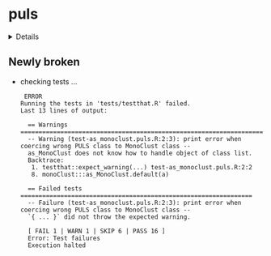 # puls

<details>

* Version: 0.1.1
* GitHub: https://github.com/vinhtantran/puls
* Source code: https://github.com/cran/puls
* Date/Publication: 2020-12-09 08:20:03 UTC
* Number of recursive dependencies: 147

Run `revdep_details(, "puls")` for more info

</details>

## Newly broken

*   checking tests ...
    ```
     ERROR
    Running the tests in 'tests/testthat.R' failed.
    Last 13 lines of output:
      
      == Warnings ====================================================================
      -- Warning (test-as_monoclust.puls.R:2:3): print error when coercing wrong PULS class to MonoClust class --
      as_MonoClust does not know how to handle object of class list.
      Backtrace:
       1. testthat::expect_warning(...) test-as_monoclust.puls.R:2:2
       8. monoClust:::as_MonoClust.default(a)
      
      == Failed tests ================================================================
      -- Failure (test-as_monoclust.puls.R:2:3): print error when coercing wrong PULS class to MonoClust class --
      `{ ... }` did not throw the expected warning.
      
      [ FAIL 1 | WARN 1 | SKIP 6 | PASS 16 ]
      Error: Test failures
      Execution halted
    ```

